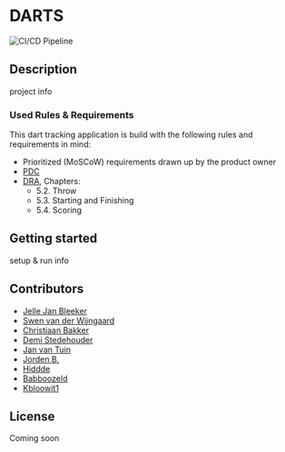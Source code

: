 # DARTS
![CI/CD Pipeline](https://github.com/snellejelle99/DARTS/workflows/CI/CD%20Pipeline/badge.svg)

## Description
project info

### Used Rules & Requirements
This dart tracking application is build with the following rules and requirements in mind:
- Prioritized (MoSCoW) requirements drawn up by the product owner 
- [PDC](https://www.pdc.tv/players/rules-darts)
- [DRA](http://www.thedra.co.uk/wp-content/uploads/2015/01/DRA-Rules-final-140115.pdf), Chapters:
  - 5.2. Throw
  - 5.3. Starting and Finishing 
  - 5.4. Scoring

## Getting started

setup & run info

## Contributors
- [Jelle Jan Bleeker](https://github.com/snellejelle99)
- [Swen van der Wijngaard](https://github.com/SwenvdWijngaard)
- [Christiaan Bakker](https://github.com/skiephole)
- [Demi Stedehouder](https://github.com/demistedehouder)
- [Jan van Tuin](https://github.com/Janvdtuin)
- [Jorden B.](https://github.com/jorden-b)
- [Hiddde](https://github.com/hiddedv9)
- [Babboozeld](https://github.com/Babboozeld)
- [Kbloowit1](https://github.com/Kbloowit1)

## License
Coming soon
